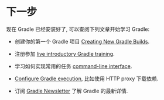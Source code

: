 # 下一步

现在 Gradle 已经安装好了, 可以查阅下列文章开始学习 Gradle:

* 创建你的第一个 Gradle 项目 [Creating New Gradle Builds](https://guides.gradle.org/creating-new-gradle-builds/).

* 注册参加 [live introductory Gradle training](https://gradle.org/training/intro-to-gradle/).

* 学习如何实现常用的任务 [command-line interface](https://docs.gradle.org/current/userguide/command_line_interface.html).

* [Configure Gradle execution](https://docs.gradle.org/current/userguide/build_environment.html), 比如使用 HTTP proxy 下载依赖.

* 订阅 [Gradle Newsletter](https://newsletter.gradle.com/) 了解 Gradle 的最新详情.



